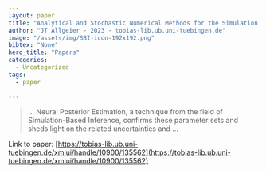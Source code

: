 ```yaml
---
layout: paper
title: "Analytical and Stochastic Numerical Methods for the Simulation of Subsurface Flow in Floodplains"
author: "JT Allgeier - 2023 - tobias-lib.ub.uni-tuebingen.de"
image: "/assets/img/SBI-icon-192x192.png"
bibtex: "None"
hero_title: "Papers"
categories:
  - Uncategorized
tags:
  - paper

---
```

>… Neural Posterior Estimation, a technique from the field of Simulation-Based Inference, confirms these parameter sets and sheds light on the related uncertainties and …

Link to paper: [https://tobias-lib.ub.uni-tuebingen.de/xmlui/handle/10900/135562](https://tobias-lib.ub.uni-tuebingen.de/xmlui/handle/10900/135562)


